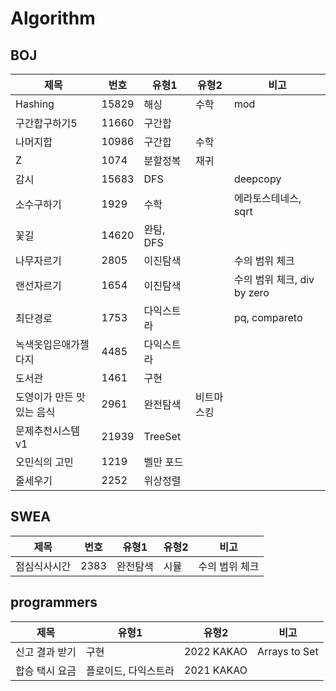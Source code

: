 # Algorithm

## BOJ

| 제목             | 번호    | 유형1     | 유형2   | 비고                    |
|----------------|-------|---------|-------|-----------------------|
| Hashing        | 15829 | 해싱      | 수학    | mod                   |
| 구간합구하기5        | 11660 | 구간합     |       |                       |
| 나머지합           | 10986 | 구간합     | 수학    |                       |
| Z              | 1074  | 분할정복    | 재귀    |                       |
| 감시             | 15683 | DFS     |       | deepcopy              |
| 소수구하기          | 1929  | 수학      |       | 에라토스테네스, sqrt         |
| 꽃길             | 14620 | 완탐, DFS |       |                       |
| 나무자르기          | 2805  | 이진탐색    |       | 수의 범위 체크              |
| 랜선자르기          | 1654  | 이진탐색    |       | 수의 범위 체크, div by zero |
| 최단경로           | 1753  | 다익스트라   |       | pq, compareto         |
| 녹색옷입은애가젤다지     | 4485  | 다익스트라   |       |                       |
| 도서관            | 1461  | 구현      |       |                       |
| 도영이가 만든 맛있는 음식 | 2961  | 완전탐색    | 비트마스킹 |                       |
| 문제추천시스템v1      | 21939 | TreeSet |       |                       |
| 오민식의 고민        | 1219  | 벨만 포드   |       |                       |
| 줄세우기           | 2252  | 위상정렬    |       |                       |

## SWEA

| 제목         | 번호 | 유형1    | 유형2 | 비고           |
| ------------ | ---- | -------- | ----- | -------------- |
| 점심식사시간 | 2383 | 완전탐색 | 시뮬  | 수의 범위 체크 |

## programmers

| 제목       | 유형1         | 유형2        | 비고          |
|----------|-------------|------------| ------------- |
| 신고 결과 받기 | 구현          | 2022 KAKAO | Arrays to Set |
| 합승 택시 요금 | 플로이드, 다익스트라 | 2021 KAKAO |  |
